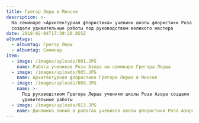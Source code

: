 ```yaml
---
title: Грегор Лерш в Минске
description: >-
  На семинаре «Архитектурная флористика» ученики школы флористики Роза Азора
  создали удивительные работы под руководством великого мастера
date: 2018-02-04T17:39:20.855Z
albumtags:
  - albumtag: Грегор Лерш
  - albumtag: Семинар
item:
  - image: /images/uploads/001.JPG
    name: Работа учеников Роза Азора на семинаре Грегора Лерша
  - image: /images/uploads/005.JPG
    name: Архитектурная флористика Грегора Лерша в Минске
  - image: /images/uploads/009.JPG
    name: >-
      Под руководством Грегора Лерша ученики школы Роза Азора создали
      удивительные работы
  - image: /images/uploads/013.JPG
    name: Динамика линий в работах учеников школы флористики Роза Азора
---
```


